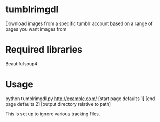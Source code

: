 tumblrimgdl
===========

Download images from a specific tumblr account based on a range of pages you want images from

Required libraries
==========

Beautifulsoup4

Usage
========

python tumblrimgdl.py http://example.com/ [start page defaults 1] [end page defaults 2] [output directory relative to path]

This is set up to ignore various tracking files.

